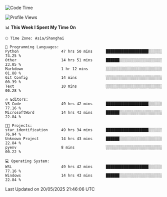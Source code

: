 <!--START_SECTION:waka-->
![Code Time](http://img.shields.io/badge/Code%20Time-2%2C900%20hrs%2047%20mins-blue)

![Profile Views](http://img.shields.io/badge/Profile%20Views-0-blue)

📊 **This Week I Spent My Time On** 

```text
🕑︎ Time Zone: Asia/Shanghai

💬 Programming Languages: 
Python                   47 hrs 50 mins      ███████████████████░░░░░░   74.25 % 
Other                    14 hrs 51 mins      ██████░░░░░░░░░░░░░░░░░░░   23.05 % 
Markdown                 1 hr 12 mins        ░░░░░░░░░░░░░░░░░░░░░░░░░   01.88 % 
Git Config               14 mins             ░░░░░░░░░░░░░░░░░░░░░░░░░   00.39 % 
Text                     10 mins             ░░░░░░░░░░░░░░░░░░░░░░░░░   00.28 % 

🔥 Editors: 
VS Code                  49 hrs 42 mins      ███████████████████░░░░░░   77.16 % 
MicrosoftWord            14 hrs 43 mins      ██████░░░░░░░░░░░░░░░░░░░   22.84 % 

🐱‍💻 Projects: 
star_identification      49 hrs 34 mins      ███████████████████░░░░░░   76.94 % 
Unknown Project          14 hrs 43 mins      ██████░░░░░░░░░░░░░░░░░░░   22.84 % 
pyenv                    8 mins              ░░░░░░░░░░░░░░░░░░░░░░░░░   00.22 % 

💻 Operating System: 
WSL                      49 hrs 42 mins      ███████████████████░░░░░░   77.16 % 
Windows                  14 hrs 43 mins      ██████░░░░░░░░░░░░░░░░░░░   22.84 % 
```


 Last Updated on 20/05/2025 21:46:06 UTC
<!--END_SECTION:waka-->
